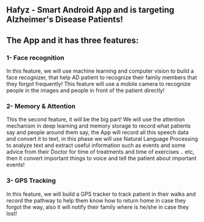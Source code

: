 ## Hafyz - Smart Android App and is targeting Alzheimer's Disease Patients!

## The App and it has three features:

### 1- Face recognition
In this feature, we will use machine learning and computer vision to build a face recognizer, that help AD patient to recognize their family members that they forgot frequently!
This feature will use a mobile camera to recognize people in the images and people in front of the patient directly!   

### 2- Memory & Attention
This the second feature, it will be the big part! We will use the attention mechanism in deep learning and memory storage to record what patients say and people around them say, the App will record all this speech data and convert it to text, in this phase we will use Natural Language Processing to analyze text and extract useful information such as events and some advice from their Doctor for time of treatments and time of exercises .. etc, then it convert important things to voice and tell the patient about important events!

### 3- GPS Tracking
In this feature, we will build a GPS tracker to track patient in their walks and record the pathway to help them know how to return home in case they forgot the way, also it will notify their family where is he/she in case they lost!

